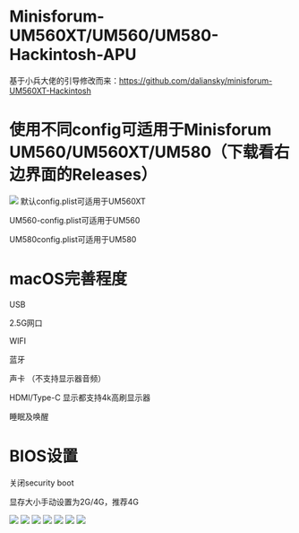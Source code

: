 # Minisforum-UM560XT/UM560/UM580-Hackintosh-APU
基于小兵大佬的引导修改而来：https://github.com/daliansky/minisforum-UM560XT-Hackintosh

# 使用不同config可适用于Minisforum UM560/UM560XT/UM580（下载看右边界面的Releases）
![](https://github.com/Xmingbai/Minisforum-UM560XT-APU-Hackintosh/blob/main/EFI.png)
默认config.plist可适用于UM560XT

UM560-config.plist可适用于UM560

UM580config.plist可适用于UM580

# macOS完善程度
USB

2.5G网口

WIFI

蓝牙

声卡 （不支持显示器音频）

HDMI/Type-C 显示都支持4k高刷显示器

睡眠及唤醒


# BIOS设置
关闭security boot

显存大小手动设置为2G/4G，推荐4G

![](https://github.com/Xmingbai/Minisforum-UM560XT-APU-Hackintosh/blob/main/13.png)
![](https://github.com/Xmingbai/Minisforum-UM560XT-APU-Hackintosh/blob/main/14.png)
![](https://github.com/Xmingbai/Minisforum-UM560XT-APU-Hackintosh/blob/main/R23.png)
![](https://github.com/Xmingbai/Minisforum-UM560XT-APU-Hackintosh/blob/main/Vega7-OpenCL-Metal.png)
![](https://github.com/Xmingbai/Minisforum-UM560XT-APU-Hackintosh/blob/main/HDMI-4K120.png)
![](https://github.com/Xmingbai/Minisforum-UM560XT-APU-Hackintosh/blob/main/Type-C-4K95.png)
![](https://github.com/Xmingbai/Minisforum-UM560XT-APU-Hackintosh/blob/main/AX200.png)



